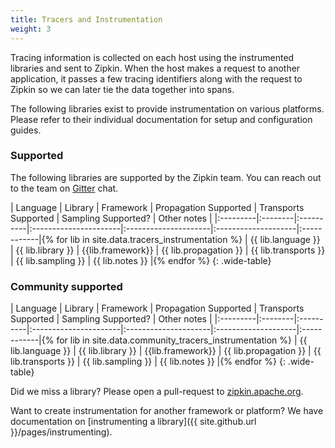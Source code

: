 ```yaml
---
title: Tracers and Instrumentation
weight: 3
---
```


Tracing information is collected on each host using the instrumented libraries
and sent to Zipkin. When the host makes a request to another application, it passes
a few tracing identifiers along with the request to Zipkin so we can later tie the data
together into spans.

The following libraries exist to provide instrumentation on various platforms.
Please refer to their individual documentation for setup and configuration
guides.

### Supported

The following libraries are supported by the Zipkin team. You can reach out to the team on [Gitter](https://gitter.im/openzipkin/zipkin/) chat.

| Language | Library | Framework | Propagation Supported | Transports Supported | Sampling Supported? | Other notes |
|:---------|:--------|:----------|:----------------------|:---------------------|:--------------------|:------------|{% for lib in site.data.tracers_instrumentation %}
| {{ lib.language }} | {{ lib.library }} | {{lib.framework}} | {{ lib.propagation }} | {{ lib.transports }} | {{ lib.sampling }} | {{ lib.notes }} |{% endfor %}
{: .wide-table}


### Community supported

| Language | Library | Framework | Propagation Supported | Transports Supported | Sampling Supported? | Other notes |
|:---------|:--------|:----------|:----------------------|:---------------------|:--------------------|:------------|{% for lib in site.data.community_tracers_instrumentation %}
| {{ lib.language }} | {{ lib.library }} | {{lib.framework}} | {{ lib.propagation }} | {{ lib.transports }} | {{ lib.sampling }} | {{ lib.notes }} |{% endfor %}
{: .wide-table}

Did we miss a library? Please open a pull-request to
[zipkin.apache.org](https://github.com/apache/incubator-zipkin-website).

Want to create instrumentation for another framework or platform? We have documentation on [instrumenting a library]({{ site.github.url }}/pages/instrumenting).
